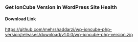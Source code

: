 ### Get IonCube Version in WordPress Site Health

#### Download Link

https://github.com/mehrshaddarzi/wp-ioncube-php-version/releases/download/v1.0.0/wp-ioncube-php-version.zip
